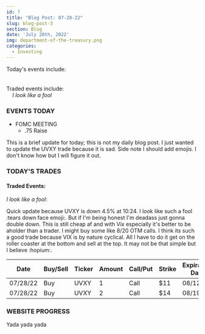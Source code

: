 ```yaml
---
id: 7
title: "Blog Post: 07-28-22"
slug: blog-post-3
section: Blog
date: 'July 28th, 2022'
img: department-of-the-treasury.png
categories:
  - Investing
---
```

<!-- bro I really need more pictures STILL STILL-->
Today's events include:<br>
&nbsp;&nbsp;&nbsp;&nbsp;
<br><br>
Traded events include:<br>
&nbsp;&nbsp;&nbsp;&nbsp;*I look like a fool*

<!--more-->

### EVENTS TODAY
 - FOMC MEETING
   - .75 Raise

This is a brief update for today; this is not my daily blog post. I just wanted to update the UVXY trade because it is sad. Side note I should add emojis. I don't know how but I will figure it out. 

### TODAY'S TRADES

#### Traded Events:
*I look like a fool*:

Quick update because UVXY is down 4.5% at 10:24. I look like such a fool :tears down face emoji:. But if I'm being honest I'm deadass just gonna double down. This is still cheap af and with Vix especially it's better to be  aholder than a trader. I might buy some like 8/20 OTM calls. I think its such a good trade because VIX is by nature cyclical. All I have to do it get on the roller coaster at the bottom and sell at the top. It may not be that simple but I believe :hopium:. 

| Date     | Buy/Sell | Ticker | Amount | Call/Put | Strike | Expiration Date | Average Price | Total |
| -------- | -------- | ------ | ------ | -------- | ------ | --------------- | ------------- | ----- |
| 07/28/22 | Buy      | UVXY   | 1      | Call     | $11    | 08/12/22        | $.71          | $71   |
| 07/28/22 | Buy      | UVXY   | 2      | Call     | $14    | 08/19/22        | $.43          | $86   |


### WEBSITE PROGRESS

Yada yada yada

